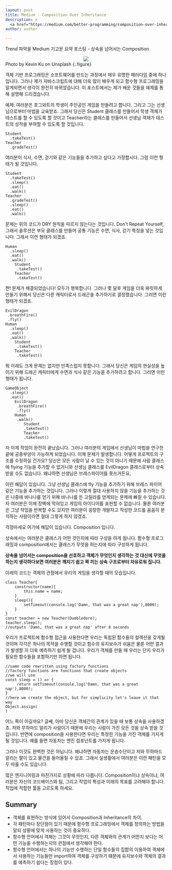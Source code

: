 ```yaml
---
layout: post
title: Medium - Composition Over Inheritance
description: >
  <a href="https://medium.com/better-programming/composition-over-inheritance-b58264af8c21">원문 - Mahmoud Abdelwahab</a>
author: author

---
```

Trend 파악을 Medium 기고문 요약 포스팅 - 상속을 넘어서는 Composition

<center>
<img src="https://miro.medium.com/max/6706/1*tLIXa6jWWjxfB-6AYjm2Hg.jpeg"/>
</center>
Photo by Kevin Ku on Unsplash
{:.figure}

객체 기반 프로그래밍은 소프트웨어를 만드는 과정에서 매우 유명한 패러다임 중에 하나입니다. 그러나 제가 자바스크립트에 대해 더욱 많이 배우게 되고 함수형 프로그래밍을 알게되면서 생각이 완전히 바뀌었습니다. 이 포스트에서는 제가 배운 것들을 예제를 통해 설명해 드리겠습니다.

예제: 여러분은 호그와트의 학생이 주인공인 게임을 만들려고 합니다. 그리고 그는 선생님으로부터 마법을 교육받죠. 그래서 당신은 Student 클래스를 만들어서 학생 객체가 테스트를 할 수 있도록 할 것이고 Teacher라는 클래스를 만들어서 선생님 객체가 테스트의 성적을 부여할 수 있도록 할 것입니다.

```
Student
  .takeTest()
Teacher
  .gradeTest()
```

여러분이 식사, 수면, 걷기와 같은 기능들을 추가하고 싶다고 가정합시다. 그럼 이런 형태가 될 것입니다.

```
Student
  .takeTest()
  .sleep()
  .eat()
  .walk()
Teacher
  .gradeTest()
  .sleep()
  .eat()
  .walk()
```

문제는 위의 코드가 DRY 원칙을 따르지 않는다는 것입니다. Don't Repeat Yourself, 그래서 솔루션은 부모 클래스를 만들어 공통 기능은 수면, 식사, 걷기 특징을 넣는 것입니다. 그래서 이런 형태가 되겠죠.

```
Human
  .sleep()
  .eat()
  .walk()
    Student
     .takeTest()
    Teacher
     .takeTest()
```

짠! 문제가 해결되었습니다! 모두가 행복합니다. 그러나 몇 달후 게임을 더욱 짜릿하게 만들기 위해서 당신은 다른 캐릭터로서 드래곤을 추가하기로 결정했습니다. 그러면 이런 형태가 되겠죠.

```
EvilDragon
 .breathFire()
 .fly()
Human
  .sleep()
  .eat()
  .walk()
    Student
     .takeTest()
    Teacher
     .takeTest()
```
뭐 이래도 크게 문제는 없지만 만족스럽지 못합니다. 그래서 당신은 게임의 현실성을 높이기 위해 드래곤 캐릭터에게 수면과 식사 같은 기능을 추가하려고 합니다. 그러면 이런 형태가 됩니다.

```
GameObject
  .sleep()
  .eat()
    EvilDragon
     .breathFire()
     .fly()
    Human
     .walk()
        Student
        .takeTest()
        Teacher
        .takeTest()
```
자 이제 작업이 완전히 끝났습니다. 그러나 여러분의 게임에서 선생님이 마법을 연구한 끝에 공중부양이 가능하게 되었습니다. 이제 문제가 발생합니다. 어떻게 프로젝트의 구조를 수정하실 건가요? 당신은 모든 사람이 날 수 있는 것이 아니기 때문에 사람 클래스에 flying 기능을 추가할 수 없거니와 선생님 클래스를 EvilDragon 클래스로부터 상속받을 수도 없습니다. 왜냐하면 선생님은 브레스파이어를 못쓰거든요,

이런 해답이 있습니다. 그냥 선생님 클래스에 fly 기능을 추가하기 위해 브레스 파이어 같은 기능을 추가하는 것입니다. 그러나 이렇게 절대 사용하지 않을 기능을 추가하는 것은 나중에 바나나를 얻기 위해 바나나를 든 고릴라를 얻게되는 문제에 빠질 수 있습니다. 자 여러분은 이제 장벽에 막혀있고 게임의 아이디어를 표현할 수 없습니다. 물론 여러분은 그냥 작업을 반복할 수도 있지만 여러분이 굉장한 개발자고 작성한 코드를 꼼꼼히 분석하는 사람이라면 절대 그렇게 하지 않겠죠.

걱정마세요 여기에 해답이 있습니다. Composition 입니다.

상속에서는 여러분은 클래스가 어떤 것인지에 따라 구성을 하게 됩니다. 함수형 프로그래밍과 composition에서는 클래스가 무엇을 하는지에 따라 구성하게 됩니다.

<b>상속을 넘어서는 composition을 선호하고 객체가 무엇인지 생각하는 것 대신에 무엇을 하는지 생각하다보면 여러분은 깨지기 쉽고 꽉 끼는 상속 구조로부터 자유로워 집니다.</b>


아래의 코드는 객체의 관점에서 우리의 게임을 생각할 때의 모습입니다.

```
class Teacher{
    constructor(name){
        this.name = name;
    }
    sleep(){
        setTimeout(console.log('Damn, that was a great nap'),8000);
    }
}
const teacher = new Teacher(Dumbledore);
teacher.sleep();
//outputs 'Damn, that was a great nap' after 8 seconds
```

우리가 프로젝트에 함수형 접근을 사용한다면 우리는 독립된 함수들의 컬렉션을 갖게될 것이며 각각은 하나의 목적을 수행할 것이고 함수의 유지보수가 쉬움은 물론 어떤 결과가 발생할 지 더욱 예측하기 쉽게 될 겁니다. 우리가 객체를 만들 때 우리는 단지 우리가 필요한 함수들을 포함하기만 하면 됩니다.

```
//same code rewritten using factory functions
//factory functions are functions that create objects
//we will use
const sleep = () => {
     return setTimeout(console.log('Damn, that was a great nap'),8000);
}
//here we create the object, but for simplicity let's leave it that way
Object.assign(
)
```

어느 쪽이 이길까요? 글쎄, 아마 당신은 객체간의 관계가 있을 때 보통 상속을 사용하겠죠. 저와 무하마드 알리가 사람이기 때문에 우리는 사람이 가진 모든 것을 상속 받을 것입니다. 반면에 composition을 사용한다면 우리는 특정한 기능을 가진 객체를 가지게 될 것입니다. 예를 들면 자동차는 엔진 컴포넌트를 가지게 됩니다.

그러나 이것도 완벽한 것은 아닙니다. 왜냐하면 자동차는 운송수단이고 저와 무하마드 알리는 팔이 있고 물건을 들어올릴 수 있죠. 그래서 실생활에서 여러분은 이런 패턴을 모두 따를 수도 있습니다.

많은 엔지니어링과 마찬가지로 상황에 따라 다릅니다. Composition이냐 상속이냐, 여러분은 자신의 코드베이스와 팀, 그리고 작업의 특성과 미래의 목표를 고려해야 합니다. 직업에 적합한 툴을 고르도록 하세요.

## Summary
* 객체를 표현하는 방식에 있어서 Composition과 Inheritance의 차이.
* 각 패턴마다 장단점이 있기 때문에 함수형 프로그래밍에서 객체를 정의하는 방법을 알되 상황에 맞게 사용하는 것이 중요하다.
* 함수형 언어에서 객체는 그것이 무엇인지, 다른 객체와의 관계가 어떤지 보다는 어떤 기능을 수행하는지의 관점에서 생각해야 한다.
* 함수형 언어에서는 하나의 기능만 수행하는 단일 함수들의 집합의 이용하여 객체에서 사용하는 기능들만 import하여 객체를 구성하기 떄문에 유지보수와 객체의 결과를 예측하기 쉽다는 장점이 있다.
